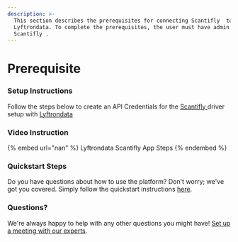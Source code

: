 ```yaml
---
description: >-
  This section describes the prerequisites for connecting Scantifly  to
  Lyftrondata. To complete the prerequisites, the user must have admin access to
  Scantifly .
---
```


# Prerequisite

<mark style="color:blue;"></mark>

### Setup Instructions

Follow the steps below to create an API Credentials for the [Scantifly ](nan) driver setup with [Lyftrondata](https://www.lyftrondata.com)

### Video Instruction

{% embed url="nan" %}
Lyftrondata Scantifly  App Steps
{% endembed %}

### Quickstart Steps

Do you have questions about how to use the platform? Don't worry; we've got you covered. Simply follow the quickstart instructions [here](README.md).

### Questions? <a href="#questions" id="questions"></a>

We're always happy to help with any other questions you might have! [Set up a meeting with our experts](https://www.lyftrondata.com/book-a-meeting/).

